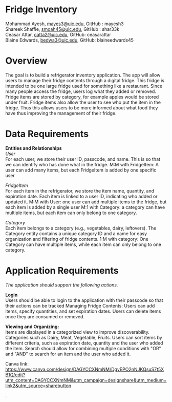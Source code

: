 # Fridge Inventory

Mohammad Ayesh, mayes3@uic.edu, GitHub : mayesh3\
Shareek Shaffie, smoah45@uic.edu, GitHub : shar33k\
Ceasar Attar, catta2@uic.edu, GitHub: ceasarattar\
Blaine Edwards, bedwa3@uic.edu, GitHub: blaineedwards45

# Overview
The goal is to build a refrigerator inventory application. The app will allow users to manage their fridge contents through a digital fridge. This fridge is intended to be one large fridge used for something like a restaurant. Since many people access the fridge, users log what they added or removed. Fridge items are stored by category, for example apples would be stored under fruit. Fridge items also allow the user to see who put the item in the fridge. Thus this allows users to be more informed about what food they have thus improving the management of their fridge.

# Data Requirements
**Entities and Relationships**\
*User*\
For each user, we store their user ID, passcode, and name.
This is so that we can identify who has done what in the fridge.
M:M with FridgeItem: A user can add many items, but each FridgeItem is added by one specific user

*FridgeItem*\
For each item in the refrigerator, we store the item name, quantity, and expiration date.
Each item is linked to a user ID, indicating who added or updated it.
M:M with User: one user can add multiple items to the fridge, but each item is added by a single user
M:1 with Category: a category can have multiple items, but each item can only belong to one category.

*Category*\
Each item belongs to a category (e.g., vegetables, dairy, leftovers). The Category entity contains a unique category ID and a name for easy organization and filtering of fridge contents.
1:M with category: One Category can have multiple items, while each item can only belong to one category.

# Application Requirements
*The application should support the following actions.*

**Login**\
Users should be able to login to the application with their passcode so that their actions can be tracked
Managing Fridge Contents:
Users can add items, specify quantities, and set expiration dates.
Users can delete items once they are consumed or removed.

**Viewing and Organizing:**\
Items are displayed in a categorized view to improve discoverability.
Categories such as Dairy, Meat, Vegetable, Fruits.
Users can sort items by different criteria, such as expiration date, quantity and the user who added the item.
Search should allow for combining multiple conditions with "OR" and "AND" to search for an item and the user who added it.




Canva link: https://www.canva.com/design/DAGYCCXNmNM/DgvEPO2nNJKQsuS7t5XB1Q/edit?utm_content=DAGYCCXNmNM&utm_campaign=designshare&utm_medium=link2&utm_source=sharebutton












.


